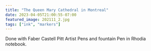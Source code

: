 ```yaml
---
title: "The Queen Mary Cathedral in Montreal"
date: 2023-04-05T21:00:55-07:00
featured_image: 202111_2.jpg 
tags: ["ink", "markers"]
---
```

Done with Faber Castell Pitt Artist Pens and fountain Pen in Rhodia notebook.